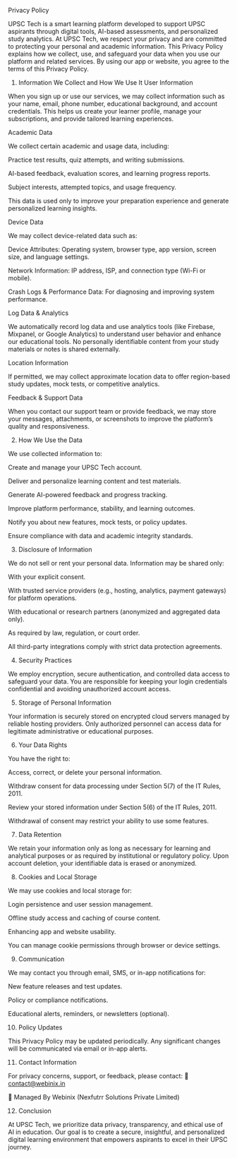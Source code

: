 Privacy Policy

UPSC Tech is a smart learning platform developed to support UPSC aspirants through digital tools, AI-based assessments, and personalized study analytics. At UPSC Tech, we respect your privacy and are committed to protecting your personal and academic information. This Privacy Policy explains how we collect, use, and safeguard your data when you use our platform and related services. By using our app or website, you agree to the terms of this Privacy Policy.

1. Information We Collect and How We Use It
User Information

When you sign up or use our services, we may collect information such as your name, email, phone number, educational background, and account credentials. This helps us create your learner profile, manage your subscriptions, and provide tailored learning experiences.

Academic Data

We collect certain academic and usage data, including:

Practice test results, quiz attempts, and writing submissions.

AI-based feedback, evaluation scores, and learning progress reports.

Subject interests, attempted topics, and usage frequency.

This data is used only to improve your preparation experience and generate personalized learning insights.

Device Data

We may collect device-related data such as:

Device Attributes: Operating system, browser type, app version, screen size, and language settings.

Network Information: IP address, ISP, and connection type (Wi-Fi or mobile).

Crash Logs & Performance Data: For diagnosing and improving system performance.

Log Data & Analytics

We automatically record log data and use analytics tools (like Firebase, Mixpanel, or Google Analytics) to understand user behavior and enhance our educational tools. No personally identifiable content from your study materials or notes is shared externally.

Location Information

If permitted, we may collect approximate location data to offer region-based study updates, mock tests, or competitive analytics.

Feedback & Support Data

When you contact our support team or provide feedback, we may store your messages, attachments, or screenshots to improve the platform’s quality and responsiveness.

2. How We Use the Data

We use collected information to:

Create and manage your UPSC Tech account.

Deliver and personalize learning content and test materials.

Generate AI-powered feedback and progress tracking.

Improve platform performance, stability, and learning outcomes.

Notify you about new features, mock tests, or policy updates.

Ensure compliance with data and academic integrity standards.

3. Disclosure of Information

We do not sell or rent your personal data. Information may be shared only:

With your explicit consent.

With trusted service providers (e.g., hosting, analytics, payment gateways) for platform operations.

With educational or research partners (anonymized and aggregated data only).

As required by law, regulation, or court order.

All third-party integrations comply with strict data protection agreements.

4. Security Practices

We employ encryption, secure authentication, and controlled data access to safeguard your data.
You are responsible for keeping your login credentials confidential and avoiding unauthorized account access.

5. Storage of Personal Information

Your information is securely stored on encrypted cloud servers managed by reliable hosting providers.
Only authorized personnel can access data for legitimate administrative or educational purposes.

6. Your Data Rights

You have the right to:

Access, correct, or delete your personal information.

Withdraw consent for data processing under Section 5(7) of the IT Rules, 2011.

Review your stored information under Section 5(6) of the IT Rules, 2011.

Withdrawal of consent may restrict your ability to use some features.

7. Data Retention

We retain your information only as long as necessary for learning and analytical purposes or as required by institutional or regulatory policy.
Upon account deletion, your identifiable data is erased or anonymized.

8. Cookies and Local Storage

We may use cookies and local storage for:

Login persistence and user session management.

Offline study access and caching of course content.

Enhancing app and website usability.

You can manage cookie permissions through browser or device settings.

9. Communication

We may contact you through email, SMS, or in-app notifications for:

New feature releases and test updates.

Policy or compliance notifications.

Educational alerts, reminders, or newsletters (optional).

10. Policy Updates

This Privacy Policy may be updated periodically.
Any significant changes will be communicated via email or in-app alerts.

11. Contact Information

For privacy concerns, support, or feedback, please contact:
📧 contact@webinix.in

🏢 Managed By Webinix (Nexfutrr Solutions Private Limited)

12. Conclusion

At UPSC Tech, we prioritize data privacy, transparency, and ethical use of AI in education. Our goal is to create a secure, insightful, and personalized digital learning environment that empowers aspirants to excel in their UPSC journey.
